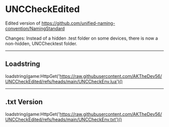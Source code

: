 # UNCCheckEdited


Edited version of https://github.com/unified-naming-convention/NamingStandard


Changes: Instead of a hidden .test folder on some devices, there is now a non-hidden, UNCChecktest folder.

----------
Loadstring
----------
loadstring(game:HttpGet('https://raw.githubusercontent.com/AKTheDev56/UNCCheckEdited/refs/heads/main/UNCCheckEnv.lua')()


-----------------
.txt Version
-----------------

loadstring(game:HttpGet('https://raw.githubusercontent.com/AKTheDev56/UNCCheckEdited/refs/heads/main/UNCCheckEnv.txt')()
